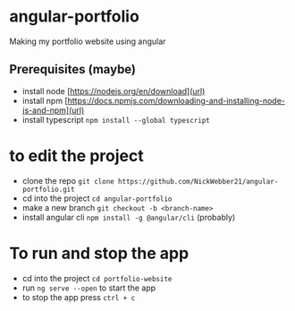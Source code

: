 # angular-portfolio
Making my portfolio website using angular

## Prerequisites (maybe)
- install node [https://nodejs.org/en/download](url)
- install npm [https://docs.npmjs.com/downloading-and-installing-node-js-and-npm](url)
- install typescript `npm install --global typescript`

# to edit the project
- clone the repo `git clone https://github.com/NickWebber21/angular-portfolio.git`
- cd into the project `cd angular-portfolio`
- make a new branch `git checkout -b <branch-name>`
- install angular cli `npm install -g @angular/cli` (probably)

# To run and stop the app
- cd into the project `cd portfolio-website`
- run `ng serve --open` to start the app
- to stop the app press `ctrl + c`
